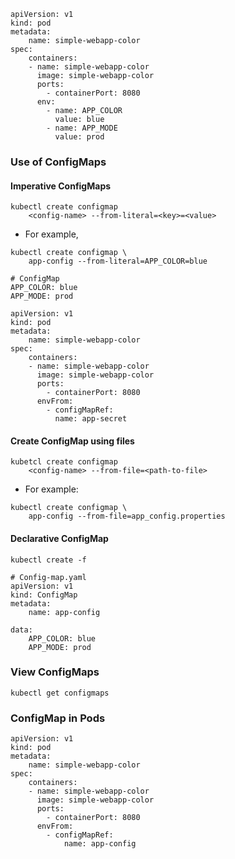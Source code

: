 ```
apiVersion: v1
kind: pod
metadata:
    name: simple-webapp-color
spec:
    containers:
    - name: simple-webapp-color
      image: simple-webapp-color
      ports:
        - containerPort: 8080
      env:
        - name: APP_COLOR
          value: blue
        - name: APP_MODE
          value: prod
```

### Use of ConfigMaps

#### Imperative ConfigMaps

```
kubectl create configmap
    <config-name> --from-literal=<key>=<value>
```

- For example,

```
kubectl create configmap \
    app-config --from-literal=APP_COLOR=blue
```

```
# ConfigMap
APP_COLOR: blue
APP_MODE: prod
```

```
apiVersion: v1
kind: pod
metadata:
    name: simple-webapp-color
spec:
    containers:
    - name: simple-webapp-color
      image: simple-webapp-color
      ports:
        - containerPort: 8080
      envFrom:
        - configMapRef:
          name: app-secret
```

#### Create ConfigMap using files

```
kubetcl create configmap
    <config-name> --from-file=<path-to-file>
```

- For example:

```
kubectl create configmap \
    app-config --from-file=app_config.properties
```

#### Declarative ConfigMap

```
kubectl create -f
```

```
# Config-map.yaml
apiVersion: v1
kind: ConfigMap
metadata:
    name: app-config

data:
    APP_COLOR: blue
    APP_MODE: prod
```

### View ConfigMaps

```
kubectl get configmaps
```

### ConfigMap in Pods

```
apiVersion: v1
kind: pod
metadata:
    name: simple-webapp-color
spec:
    containers:
    - name: simple-webapp-color
      image: simple-webapp-color
      ports:
        - containerPort: 8080
      envFrom:
        - configMapRef:
            name: app-config
```
